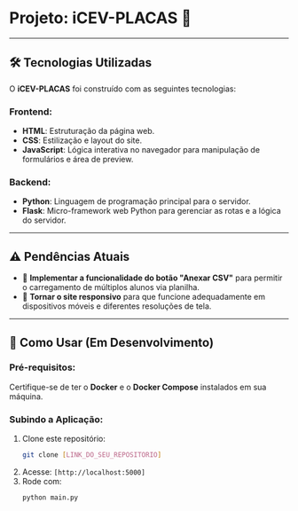 # Projeto: iCEV-PLACAS 📃
---

## 🛠 Tecnologias Utilizadas

O **iCEV-PLACAS** foi construído com as seguintes tecnologias:

### Frontend:
- **HTML**: Estruturação da página web.
- **CSS**: Estilização e layout do site.
- **JavaScript**: Lógica interativa no navegador para manipulação de formulários e área de preview.

### Backend:
- **Python**: Linguagem de programação principal para o servidor.
- **Flask**: Micro-framework web Python para gerenciar as rotas e a lógica do servidor.

---

## ⚠️ Pendências Atuais

- 📁 **Implementar a funcionalidade do botão "Anexar CSV"** para permitir o carregamento de múltiplos alunos via planilha.
- 📱 **Tornar o site responsivo** para que funcione adequadamente em dispositivos móveis e diferentes resoluções de tela.

---

## 🚀 Como Usar (Em Desenvolvimento)

### Pré-requisitos:
Certifique-se de ter o **Docker** e o **Docker Compose** instalados em sua máquina.

### Subindo a Aplicação:

1. Clone este repositório:  
   ```bash
   git clone [LINK_DO_SEU_REPOSITORIO]
2. Acesse:
   ```[http://localhost:5000]```
3. Rode com:
    ```bash
   python main.py

